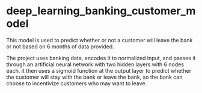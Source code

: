 # deep_learning_banking_customer_model
This model is used to predict whether or not a customer will leave the bank or not based on 6 months of data provided.

The project uses banking data, encodes it to normalized input, and passes it through an artificial neural network with two hidden layers with 6 nodes each. it then uses a sigmoid function at the output layer to predict whether the customer will stay with the bank or leave the bank, so the bank can choose to incentivize customers who may want to leave.
